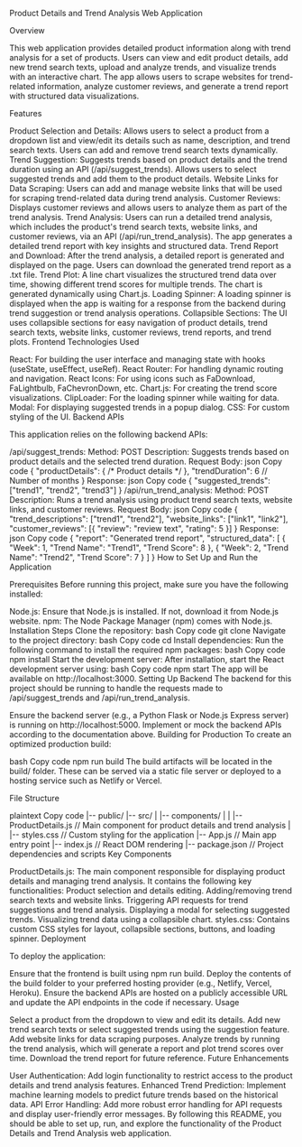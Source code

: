 Product Details and Trend Analysis Web Application

Overview

This web application provides detailed product information along with trend analysis for a set of products. Users can view and edit product details, add new trend search texts, upload and analyze trends, and visualize trends with an interactive chart. The app allows users to scrape websites for trend-related information, analyze customer reviews, and generate a trend report with structured data visualizations.

Features

Product Selection and Details:
Allows users to select a product from a dropdown list and view/edit its details such as name, description, and trend search texts.
Users can add and remove trend search texts dynamically.
Trend Suggestion:
Suggests trends based on product details and the trend duration using an API (/api/suggest_trends).
Allows users to select suggested trends and add them to the product details.
Website Links for Data Scraping:
Users can add and manage website links that will be used for scraping trend-related data during trend analysis.
Customer Reviews:
Displays customer reviews and allows users to analyze them as part of the trend analysis.
Trend Analysis:
Users can run a detailed trend analysis, which includes the product's trend search texts, website links, and customer reviews, via an API (/api/run_trend_analysis).
The app generates a detailed trend report with key insights and structured data.
Trend Report and Download:
After the trend analysis, a detailed report is generated and displayed on the page.
Users can download the generated trend report as a .txt file.
Trend Plot:
A line chart visualizes the structured trend data over time, showing different trend scores for multiple trends. The chart is generated dynamically using Chart.js.
Loading Spinner:
A loading spinner is displayed when the app is waiting for a response from the backend during trend suggestion or trend analysis operations.
Collapsible Sections:
The UI uses collapsible sections for easy navigation of product details, trend search texts, website links, customer reviews, trend reports, and trend plots.
Frontend Technologies Used

React: For building the user interface and managing state with hooks (useState, useEffect, useRef).
React Router: For handling dynamic routing and navigation.
React Icons: For using icons such as FaDownload, FaLightbulb, FaChevronDown, etc.
Chart.js: For creating the trend score visualizations.
ClipLoader: For the loading spinner while waiting for data.
Modal: For displaying suggested trends in a popup dialog.
CSS: For custom styling of the UI.
Backend APIs

This application relies on the following backend APIs:

/api/suggest_trends:
Method: POST
Description: Suggests trends based on product details and the selected trend duration.
Request Body:
json
Copy code
{
  "productDetails": { /* Product details */ },
  "trendDuration": 6  // Number of months
}
Response:
json
Copy code
{
  "suggested_trends": ["trend1", "trend2", "trend3"]
}
/api/run_trend_analysis:
Method: POST
Description: Runs a trend analysis using product trend search texts, website links, and customer reviews.
Request Body:
json
Copy code
{
  "trend_descriptions": ["trend1", "trend2"],
  "website_links": ["link1", "link2"],
  "customer_reviews": [{ "review": "review text", "rating": 5 }]
}
Response:
json
Copy code
{
  "report": "Generated trend report",
  "structured_data": [
    { "Week": 1, "Trend Name": "Trend1", "Trend Score": 8 },
    { "Week": 2, "Trend Name": "Trend2", "Trend Score": 7 }
  ]
}
How to Set Up and Run the Application

Prerequisites
Before running this project, make sure you have the following installed:

Node.js: Ensure that Node.js is installed. If not, download it from Node.js website.
npm: The Node Package Manager (npm) comes with Node.js.
Installation Steps
Clone the repository:
bash
Copy code
git clone <repository-url>
Navigate to the project directory:
bash
Copy code
cd <project-directory>
Install dependencies: Run the following command to install the required npm packages:
bash
Copy code
npm install
Start the development server: After installation, start the React development server using:
bash
Copy code
npm start
The app will be available on http://localhost:3000.
Setting Up Backend
The backend for this project should be running to handle the requests made to /api/suggest_trends and /api/run_trend_analysis.

Ensure the backend server (e.g., a Python Flask or Node.js Express server) is running on http://localhost:5000.
Implement or mock the backend APIs according to the documentation above.
Building for Production
To create an optimized production build:

bash
Copy code
npm run build
The build artifacts will be located in the build/ folder. These can be served via a static file server or deployed to a hosting service such as Netlify or Vercel.

File Structure

plaintext
Copy code
|-- public/
|-- src/
|   |-- components/
|   |   |-- ProductDetails.js  // Main component for product details and trend analysis
|   |-- styles.css             // Custom styling for the application
|-- App.js                     // Main app entry point
|-- index.js                   // React DOM rendering
|-- package.json               // Project dependencies and scripts
Key Components

ProductDetails.js: The main component responsible for displaying product details and managing trend analysis. It contains the following key functionalities:
Product selection and details editing.
Adding/removing trend search texts and website links.
Triggering API requests for trend suggestions and trend analysis.
Displaying a modal for selecting suggested trends.
Visualizing trend data using a collapsible chart.
styles.css: Contains custom CSS styles for layout, collapsible sections, buttons, and loading spinner.
Deployment

To deploy the application:

Ensure that the frontend is built using npm run build.
Deploy the contents of the build folder to your preferred hosting provider (e.g., Netlify, Vercel, Heroku).
Ensure the backend APIs are hosted on a publicly accessible URL and update the API endpoints in the code if necessary.
Usage

Select a product from the dropdown to view and edit its details.
Add new trend search texts or select suggested trends using the suggestion feature.
Add website links for data scraping purposes.
Analyze trends by running the trend analysis, which will generate a report and plot trend scores over time.
Download the trend report for future reference.
Future Enhancements

User Authentication: Add login functionality to restrict access to the product details and trend analysis features.
Enhanced Trend Prediction: Implement machine learning models to predict future trends based on the historical data.
API Error Handling: Add more robust error handling for API requests and display user-friendly error messages.
By following this README, you should be able to set up, run, and explore the functionality of the Product Details and Trend Analysis web application.
